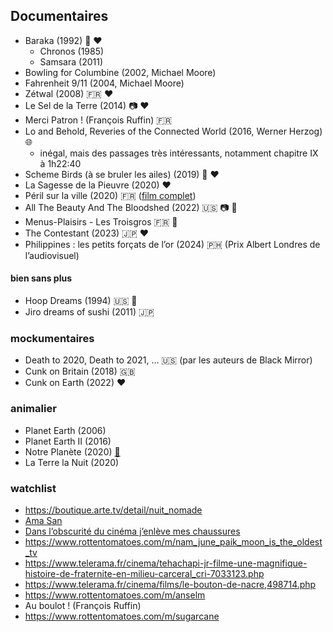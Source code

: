Documentaires
-------------
* Baraka (1992) 🎥 ❤️
    * Chronos (1985)
    * Samsara (2011)
* Bowling for Columbine (2002, Michael Moore)
* Fahrenheit 9/11 (2004, Michael Moore)
* Zétwal (2008) 🇫🇷 ❤️
* Le Sel de la Terre (2014) 📷 ❤️
* Merci Patron ! (François Ruffin) 🇫🇷
* Lo and Behold, Reveries of the Connected World (2016, Werner Herzog) 🌐
    * inégal, mais des passages très intéressants, notamment chapitre IX à 1h22:40
* Scheme Birds (à se bruler les ailes) (2019) 🏴󠁧󠁢󠁳󠁣󠁴󠁿 ❤️
* La Sagesse de la Pieuvre (2020) ❤️
* Péril sur la ville (2020) 🇫🇷 ([film complet](https://www.youtube.com/watch?v=kNKGmD9-1uI))
* All The Beauty And The Bloodshed (2022) 🇺🇸 📷 💊
* Menus-Plaisirs - Les Troisgros 🇫🇷 🍴
* The Contestant (2023) 🇯🇵 ❤️
* Philippines : les petits forçats de l’or (2024) 🇵🇭 (Prix Albert Londres de l’audiovisuel)


#### bien sans plus

* Hoop Dreams (1994) 🇺🇸 🏀
* Jiro dreams of sushi (2011) 🇯🇵


### mockumentaires

* Death to 2020, Death to 2021, ... 🇺🇸 (par les auteurs de Black Mirror)
* Cunk on Britain (2018) 🇬🇧
* Cunk on Earth (2022) ❤️


### animalier

* Planet Earth (2006)
* Planet Earth II (2016)
* Notre Planète (2020) [📰](https://fr.wikipedia.org/wiki/Notre_plan%C3%A8te)
* La Terre la Nuit (2020)


### watchlist

* https://boutique.arte.tv/detail/nuit_nomade
* [Ama San](https://www.on-tenk.com/fr/documentaires/coup-de-coeur/ama-san)
* [Dans l’obscurité du cinéma j’enlève mes chaussures](https://www.allocine.fr/film/fichefilm_gen_cfilm=250663.html)
* https://www.rottentomatoes.com/m/nam_june_paik_moon_is_the_oldest_tv
* https://www.telerama.fr/cinema/tehachapi-jr-filme-une-magnifique-histoire-de-fraternite-en-milieu-carceral_cri-7033123.php
* https://www.telerama.fr/cinema/films/le-bouton-de-nacre,498714.php
* https://www.rottentomatoes.com/m/anselm
* Au boulot ! (François Ruffin)
* https://www.rottentomatoes.com/m/sugarcane

